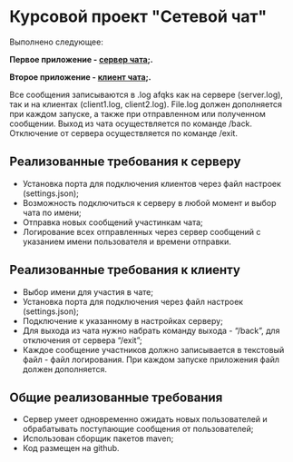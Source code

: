 # Курсовой проект "Сетевой чат"

Выполнено следующее:

**Первое приложение - [сервер чата](./server/src/main/java/Main.java);.**

**Второе приложение - [клиент чата](./client1/src/main/java/Client.java);.**

Все сообщения записываются в .log afqks как на сервере (server.log), так и на клиентах (client1.log, client2.log).
File.log должен дополняется при каждом запуске, а также при отправленном или полученном сообщении. 
Выход из чата осуществляется по команде /back. Отключение от сервера осуществляется по команде /exit.

## Реализованные требования к серверу

- Установка порта для подключения клиентов через файл настроек (settings.json);
- Возможность подключиться к серверу в любой момент и выбор чата по имени;
- Отправка новых сообщений участинкам чата;
- Логирование всех отправленных через сервер сообщений с указанием имени пользователя и времени отправки.

## Реализованные требования к клиенту

- Выбор имени для участия в чате;
- Установка порта для подключения через файл настроек (settings.json);
- Подключение к указанному в настройках серверу;
- Для выхода из чата нужно набрать команду выхода - “/back”, для отключения от сервера “/exit”;
- Каждое сообщение участников должно записывается в текстовый файл - файл логирования. При каждом запуске приложения файл должен дополняется.

## Общие реализованные требования

- Сервер умеет одновременно ожидать новых пользователей и обрабатывать поступающие сообщения от пользователей;
- Использован сборщик пакетов maven;
- Код размещен на github.
